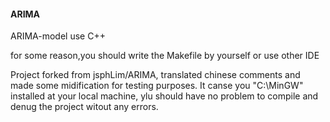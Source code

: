 
#### ARIMA
ARIMA-model use C++<br>

for some reason,you should write the Makefile by yourself or use other IDE<br>

Project forked from jsphLim/ARIMA, translated chinese comments and made some midification for testing purposes. 
It canse you "C:\MinGW" installed at your local machine, ylu should have no problem to compile and denug the project witout any errors.

